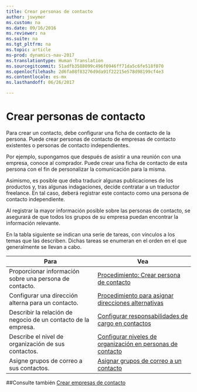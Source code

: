 ```yaml
---
title: Crear personas de contacto
author: jswymer
ms.custom: na
ms.date: 09/16/2016
ms.reviewer: na
ms.suite: na
ms.tgt_pltfrm: na
ms.topic: article
ms-prod: dynamics-nav-2017
ms.translationtype: Human Translation
ms.sourcegitcommit: 51adfb3588099c496f0946ff71da5c6fe518f070
ms.openlocfilehash: 2d6fa08f83276d9da91f22215e578d98199cf4e3
ms.contentlocale: es-mx
ms.lasthandoff: 06/26/2017

---
```

# <a name="create-contact-persons"></a>Crear personas de contacto
Para crear un contacto, debe configurar una ficha de contacto de la persona. Puede crear personas de contacto de empresas de contacto existentes o personas de contacto independientes.

Por ejemplo, supongamos que después de asistir a una reunión con una empresa, conoce al comprador. Puede crear una ficha de contacto de esta persona con el fin de personalizar la comunicación para la misma.

Asimismo, es posible que deba traducir algunas publicaciones de los productos y, tras algunas indagaciones, decide contratar a un traductor freelance. En tal caso, deberá registrar este contacto como una persona de contacto independiente.

Al registrar la mayor información posible sobre las personas de contacto, se asegurará de que todos los grupos de su empresa puedan encontrar la información relevante.

En la tabla siguiente se indican una serie de tareas, con vínculos a los temas que las describen. Dichas tareas se enumeran en el orden en el que generalmente se llevan a cabo.

|Para |Vea |
|---|----|
|Proporcionar información sobre una persona de contacto.|[Procedimiento: Crear persona de contacto](marketing-how-create-contact-persons.md)|
|Configurar una dirección alterna para un contacto.|[Procedimiento para asignar direcciones alternativas](marketing-how-assign-alternative-address.md)|
|Describir la relación de negocio de un contacto de la empresa.|[Configurar responsabilidades de cargo en contactos](marketing-job-responsibilities.md)|
|Describe el nivel de organización de sus contactos.|[Configurar niveles de organización en personas de contacto](marketing-organizational-levels.md)|
|Asigne grupos de correo a sus contactos.|[Asignar grupos de correo a un contacto](marketing-mailing-groups.md#assign-mailing-groups-to-a-contact)|

##<a name="see-also"></a>Consulte también
[Crear empresas de contacto](marketing-create-contact-companies.md)

